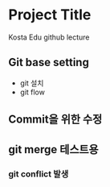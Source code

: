 # Project Title

Kosta Edu github lecture

## Git base setting
- git 설치
- git flow

## Commit을 위한 수정

## git merge 테스트용
### git conflict 발생
